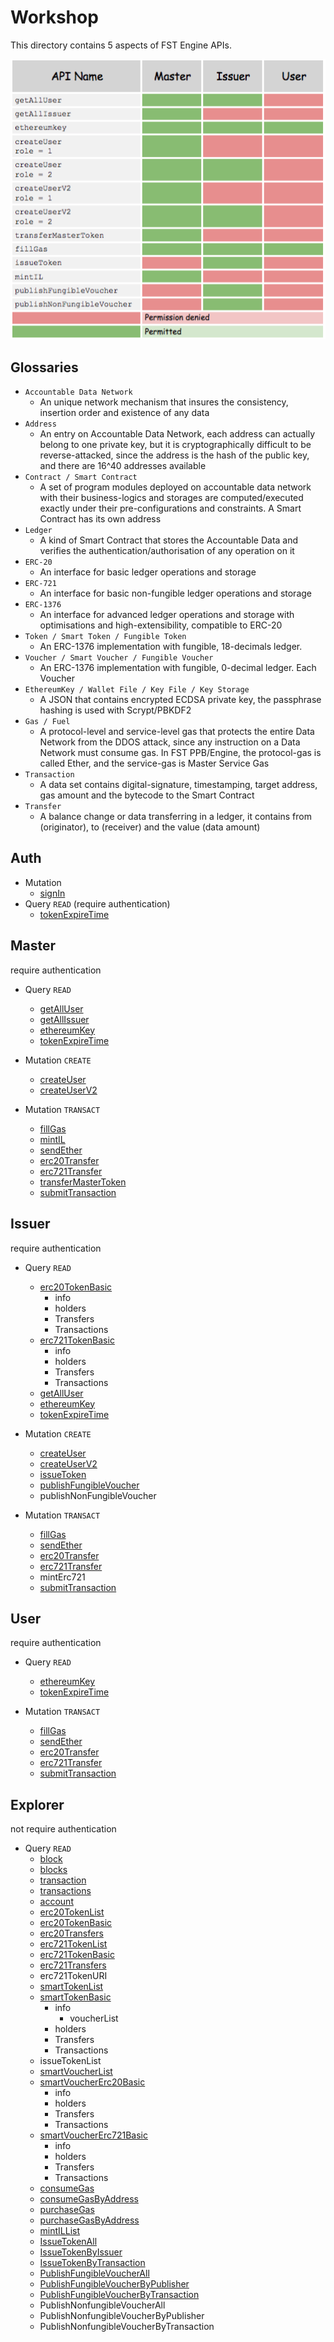 # Workshop
This directory contains 5 aspects of FST Engine APIs.

![permission](/Workshop/images/permission.png)

## Glossaries

- `Accountable Data Network`
  - An unique network mechanism that insures the consistency, insertion order and existence of any data
- `Address`
  - An entry on Accountable Data Network, each address can actually belong to one private key, but it is cryptographically difficult to be reverse-attacked, since the address is the hash of the public key, and there are 16^40 addresses available
- `Contract / Smart Contract`
  - A set of program modules deployed on accountable data network with their business-logics and storages are computed/executed exactly under their pre-configurations and constraints. A Smart Contract has its own address
- `Ledger`
  - A kind of Smart Contract that stores the Accountable Data and verifies the authentication/authorisation of any operation on it
- `ERC-20`
  - An interface for basic ledger operations and storage
- `ERC-721`
  - An interface for basic non-fungible ledger operations and storage
- `ERC-1376`
  - An interface for advanced ledger operations and storage with optimisations and high-extensibility, compatible to ERC-20
- `Token / Smart Token / Fungible Token`
  - An ERC-1376 implementation with fungible, 18-decimals ledger.
- `Voucher / Smart Voucher / Fungible Voucher`
  - An ERC-1376 implementation with fungible, 0-decimal ledger. Each Voucher
- `EthereumKey / Wallet File / Key File / Key Storage`
  - A JSON that contains encrypted ECDSA private key, the passphrase hashing is used with Scrypt/PBKDF2
- `Gas / Fuel`
  - A protocol-level and service-level gas that protects the entire Data Network from the DDOS attack, since any instruction on a Data Network must consume gas. In FST PPB/Engine, the protocol-gas is called Ether, and the service-gas is Master Service Gas
- `Transaction`
  - A data set contains digital-signature, timestamping, target address, gas amount and the bytecode to the Smart Contract
- `Transfer`
  - A balance change or data transferring in a ledger, it contains from (originator), to (receiver) and the value (data amount)

## Auth
- Mutation
  - [signIn](/Workshop/signin/signIn.md)
- Query `READ` (require authentication)
  - [tokenExpireTime](/Workshop/engine/tokenExpireTime.md)

## Master
require authentication
- Query `READ`
  - [getAllUser](/Workshop/engine/getAllUser.md)
  - [getAllIssuer](/Workshop/engine/getAllIssuer.md)
  - [ethereumKey](/Workshop/engine/ethereumKey.md)
  - [tokenExpireTime](/Workshop/engine/tokenExpireTime.md)

- Mutation `CREATE`
  - [createUser](/Workshop/engine/createUser.md)
  - [createUserV2](/Workshop/engine/createUserV2.md)

- Mutation `TRANSACT`
  - [fillGas](/Workshop/engine/fillGas.md)
  - [mintIL](/Workshop/engine/mintIL.md)
  - [sendEther](/Workshop/engine/sendEther.md)
  - [erc20Transfer](/Workshop/engine/erc20Transfer.md)
  - [erc721Transfer](/Workshop/engine/erc721Transfer.md)
  - [transferMasterToken](/Workshop/engine/transferMasterToken.md)
  - [submitTransaction](/Workshop/engine/submitTransaction.md)


## Issuer
require authentication
- Query `READ`
  - [erc20TokenBasic](/Workshop/explorer/erc20TokenBasic.md)
    - info
    - holders
    - Transfers
    - Transactions
  - [erc721TokenBasic](/Workshop/explorer/erc721TokenBasic.md)
    - info
    - holders
    - Transfers
    - Transactions
  - [getAllUser](/Workshop/engine/getAllUser.md)
  - [ethereumKey](/Workshop/engine/ethereumKey.md)
  - [tokenExpireTime](/Workshop/engine/tokenExpireTime.md)

- Mutation `CREATE`
  - [createUser](/Workshop/engine/createUser.md)
  - [createUserV2](/Workshop/engine/createUserV2.md)
  - [issueToken](/Workshop/engine/issueToken.md)
  - [publishFungibleVoucher](/Workshop/engine/publishFungibleVoucher.md)
  - publishNonFungibleVoucher

- Mutation `TRANSACT`
  - [fillGas](/Workshop/engine/fillGas.md)
  - [sendEther](/Workshop/engine/sendEther.md)
  - [erc20Transfer](/Workshop/engine/erc20Transfer.md)
  - [erc721Transfer](/Workshop/engine/erc721Transfer.md)
  - mintErc721
  - [submitTransaction](/Workshop/engine/submitTransaction.md)


## User
require authentication
- Query `READ`
  - [ethereumKey](/Workshop/engine/ethereumKey.md)
  - [tokenExpireTime](/Workshop/engine/tokenExpireTime.md)

- Mutation `TRANSACT`
  - [fillGas](/Workshop/engine/fillGas.md)
  - [sendEther](/Workshop/engine/sendEther.md)
  - [erc20Transfer](/Workshop/engine/erc20Transfer.md)
  - [erc721Transfer](/Workshop/engine/erc721Transfer.md)
  - [submitTransaction](/Workshop/engine/submitTransaction.md)


## Explorer
not require authentication
- Query `READ`
  - [block](/Workshop/explorer/block.md)
  - [blocks](/Workshop/explorer/blocks.md)
  - [transaction](/Workshop/explorer/transaction.md)
  - [transactions](/Workshop/explorer/transactions.md)
  - [account](/Workshop/explorer/account.md)
  - [erc20TokenList](/Workshop/explorer/erc20TokenList.md)
  - [erc20TokenBasic](/Workshop/explorer/erc20TokenBasic.md)
  - [erc20Transfers](/Workshop/explorer/erc20Transfers.md)
  - [erc721TokenList](/Workshop/explorer/erc721TokenList.md)
  - [erc721TokenBasic](/Workshop/explorer/erc721TokenBasic.md)
  - [erc721Transfers](/Workshop/explorer/erc721Transfers.md)
  - erc721TokenURI
  - [smartTokenList](/Workshop/explorer/smartTokenList.md)
  - [smartTokenBasic](/Workshop/explorer/smartTokenBasic.md)
    - info
      - voucherList
    - holders
    - Transfers
    - Transactions
  - issueTokenList
  - [smartVoucherList](/Workshop/explorer/smartVoucherList.md)
  - [smartVoucherErc20Basic](/Workshop/explorer/smartVoucherErc20Basic.md)
    - info
    - holders
    - Transfers
    - Transactions
  - [smartVoucherErc721Basic](/Workshop/explorer/smartVoucherErc721Basic.md)
    - info
    - holders
    - Transfers
    - Transactions
  - [consumeGas](/Workshop/explorer/consumeGas.md)
  - [consumeGasByAddress](/Workshop/explorer/consumeGasByAddress.md)
  - [purchaseGas](/Workshop/explorer/purchaseGas.md)
  - [purchaseGasByAddress](/Workshop/explorer/purchaseGasByAddress.md)
  - [mintILList](/Workshop/explorer/mintILList.md)
  - [IssueTokenAll](/Workshop/explorer/IssueTokenAll.md)
  - [IssueTokenByIssuer](/Workshop/explorer/IssueTokenByIssuer.md)
  - [IssueTokenByTransaction](/Workshop/explorer/IssueTokenByTransaction.md)
  - [PublishFungibleVoucherAll](/Workshop/explorer/PublishFungibleVoucherAll.md)
  - [PublishFungibleVoucherByPublisher](/Workshop/explorer/PublishFungibleVoucherByPublisher.md)
  - [PublishFungibleVoucherByTransaction](/Workshop/explorer/PublishFungibleVoucherByTransaction.md)
  - PublishNonfungibleVoucherAll
  - PublishNonfungibleVoucherByPublisher
  - PublishNonfungibleVoucherByTransaction

